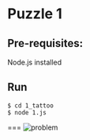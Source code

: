 # Puzzle 1

## Pre-requisites:
Node.js installed

## Run
```
$ cd 1_tattoo
$ node 1.js
```

===
![problem](/problem1.png)
